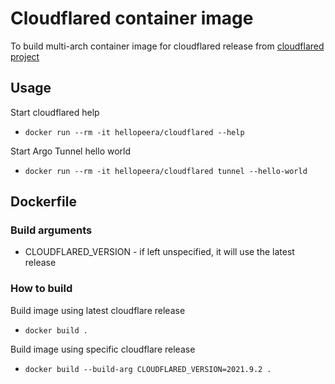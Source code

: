 # Cloudflared container image

To build multi-arch container image for cloudflared release from [cloudflared project](https://github.com/cloudflare/cloudflared)

## Usage
Start cloudflared help

- `docker run --rm -it hellopeera/cloudflared --help`

Start Argo Tunnel hello world

- `docker run --rm -it hellopeera/cloudflared tunnel --hello-world`

## Dockerfile
### Build arguments
- CLOUDFLARED_VERSION - if left unspecified, it will use the latest release

### How to build
Build image using latest cloudflare release
- `docker build .`

Build image using specific cloudflare release
- `docker build --build-arg CLOUDFLARED_VERSION=2021.9.2 .`
